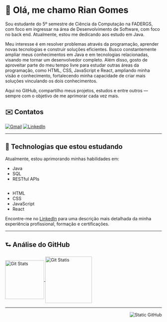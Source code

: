 # 👋 Olá, me chamo Rian Gomes

Sou estudante do 5º semestre de Ciência da Computação na FADERGS, com foco em ingressar na área de Desenvolvimento de Software, com foco no back end. Atualmente, estou me dedicando aos estudo em Java.

Meu interesse é em resolver problemas através da programação, aprender novas tecnologias e construir soluções eficientes. Busco constantemente ampliar meus conhecimentos em Java e em tecnologias relacionadas, visando me tornar um desenvolvedor completo. Além disso, gosto de aproveitar parte do meu tempo livre para estudar outras áreas da programação, como HTML, CSS, JavaScript e React, ampliando minha visão e conhecimento, fortalecendo minha capacidade de criar mais soluções vinculando os dois conhecimentos.

Aqui no GitHub, compartilho meus projetos, estudos e entre outros — sempre com o objetivo de me aprimorar cada vez mais.

## ✉️ Contatos

  <p align="left">
    <a href="https://mail.google.com/mail/u/1/?hl=en&tf=cm&fs=1&to=devrgomes@gmail.com" title="Gmail">
    <img src="https://img.shields.io/badge/-Gmail-FF0000?style=flat-square&labelColor=FF0000&logo=gmail&logoColor=white&link=LINK-DO-SEU-GMAIL" alt="Gmail"/></a>
    <a href="https://www.linkedin.com/in/devrgomes/" title="LinkedIn">
    <img src="https://img.shields.io/badge/-Linkedin-0e76a8?style=flat-square&logo=Linkedin&logoColor=white&link=LINK-DO-SEU-LINKEDIN" alt="LinkedIn"/></a>
  </p>

---

## 👤 Technologias que estou estudando
  
  Atualmente, estou aprimorando minhas habilidades em:
  
  * Java
  * SQL
  * RESTful APIs

##

  * HTML
  * CSS
  * JavaScript
  * React
  
  Encontre-me no [LinkedIn](https://www.linkedin.com/in/devrgomes/) para uma descrição mais detalhada da minha experiência profissional, formação e certificações.

---
<!--

<link rel="stylesheet" type='text/css' href="https://cdn.jsdelivr.net/gh/devicons/devicon@latest/devicon.min.css"/>

--->

## ⮑ Análise do GitHub

  <a href="https://github.com/anuraghazra/github-readme-stats">
    <img 
      alt="Git Stats"
      height=125 
      align="center" 
      src="https://github-readme-stats.vercel.app/api?username=devrgomes&include_all_commits=true&hide=contribs,issues&card_width=500&theme=dark" 
      />
  </a>
  <a href="https://github.com/anuraghazra/convoychat">
    <img 
      alt="Git Statis"
      height=150
      align="center" 
      src="https://github-readme-stats.vercel.app/api/top-langs?username=devrgomes&layout=compact&card_width=385&theme=dark"
      />
  </a>
  
---

<a href="https://github.com/devrgomes"> <img align="right" src="https://img.shields.io/static/v1?label=GitHub&message=devrgomes&color=f8efd4&style=for-the-badge&logo=GitHub" alt="Static GitHub"></a>
<p align="left">

